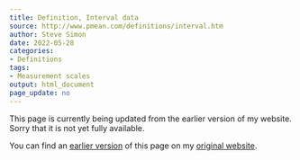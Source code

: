 ```yaml
---
title: Definition, Interval data
source: http://www.pmean.com/definitions/interval.htm
author: Steve Simon
date: 2022-05-28
categories:
- Definitions
tags:
- Measurement scales
output: html_document
page_update: no
---
```


This page is currently being updated from the earlier version of my website. Sorry that it is not yet fully available.

<!---More--->


You can find an [earlier version][sim1] of this page on my [original website][sim2].

[sim1]: http://www.pmean.com/definitions/interval.htm
[sim2]: http://www.pmean.com/original_site.html
